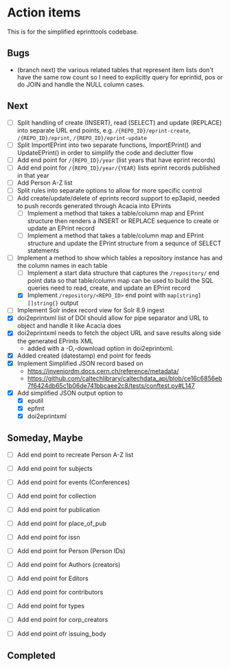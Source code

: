 
Action items
============

This is for the simplified eprinttools codebase.

Bugs
----

+ (branch next) the various related tables that represent item lists don't have the same row count so I need to explicitly query for eprintid, pos or do JOIN and handle the NULL column cases.

Next
----

- [ ] Split handling of create (INSERT), read (SELECT) and update (REPLACE) into separate URL end points, e.g. `/{REPO_ID}/eprint-create`, `/{REPO_ID}/eprint`, `/{REPO_ID}/eprint-update`
- [ ] Split ImportEPrint into two separate functions, ImportEPrint() and UpdateEPrint() in order to simplify the code and declutter flow
- [ ] Add end point for `/{REPO_ID}/year` (list years that have eprint records)
- [ ] Add end point for `/{REPO_ID}/year/{YEAR}` lists eprint records published in that year
- [ ] Add Person A-Z list
- [ ] Split rules into separate options to allow for more specific control
- [ ] Add create/update/delete of eprints record support to ep3apid, needed to push records generated through Acacia into EPrints
    - [ ] Implement a method that takes a table/column map and EPrint structure then renders a INSERT or REPLACE sequence to create or update an EPrint record
    - [ ] Implement a method that takes a table/column map and EPrint structure and update the EPrint structure from a sequnce of SELECT statements
- [ ] Implement a method to show which tables a repository instance has and the column names in each table
    - [ ] Implement a start data structure that captures the `/repository/` end point data so that table/column map can be used to build the SQL queries need to read, create, and update an EPrint record
    - [x] Implement `/repository/<REPO_ID>` end point with `map[string][]string{}` output
- [ ] Implement Solr index record view for Solr 8.9 ingest
- [x] doi2eprintxml list of DOI should allow for pipe separator and URL to object and handle it like Acacia does
- [x] doi2eprintxml needs to fetch the object URL and save results along side the generated EPrints XML
    - added with a -D,-download option in doi2eprintxml.
- [x] Added created (datestamp) end point for feeds
- [x] Implement Simplified JSON record based on 
    - https://inveniordm.docs.cern.ch/reference/metadata/
    - https://github.com/caltechlibrary/caltechdata_api/blob/ce16c6856eb7f6424db65c1b06de741bbcaee2c8/tests/conftest.py#L147
- [x] Add simplified JSON output option to
    - [x] eputil
    - [x] epfmt
    - [x] doi2eprintxml

Someday, Maybe
--------------

- [ ] Add end point to recreate Person A-Z list
- [ ] Add end point for subjects
- [ ] Add end point for events (Conferences)
- [ ] Add end point for collection
- [ ] Add end point for publication
- [ ] Add end point for place_of_pub
- [ ] Add end point for issn
- [ ] Add end point for Person (Person IDs)
- [ ] Add end point for Authors (creators)
- [ ] Add end point for Editors
- [ ] Add end point for contributors
- [ ] Add end point for types
- [ ] Add end point for corp_creators
- [ ] Add end point ofr issuing_body


Completed
---------

